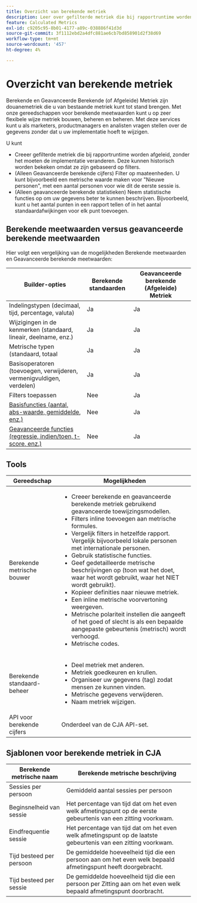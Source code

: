 ```yaml
---
title: Overzicht van berekende metriek
description: Leer over gefilterde metriek die bij rapportruntime worden afgeleid.
feature: Calculated Metrics
exl-id: c9205c95-8b01-4177-a89c-038886f41d3d
source-git-commit: 3f1112ebd2a4dfc881ae6cb7bd858901d2f38d69
workflow-type: tm+mt
source-wordcount: '457'
ht-degree: 4%

---
```


# Overzicht van berekende metriek

Berekende en Geavanceerde Berekende (of Afgeleide) Metriek zijn douanemetriek die u van bestaande metriek kunt tot stand brengen. Met onze gereedschappen voor berekende meetwaarden kunt u op zeer flexibele wijze metriek bouwen, beheren en beheren. Met deze services kunt u als marketers, productmanagers en analisten vragen stellen over de gegevens zonder dat u uw implementatie hoeft te wijzigen.

U kunt

* Creeer gefilterde metriek die bij rapportruntime worden afgeleid, zonder het moeten de implementatie veranderen. Deze kunnen historisch worden bekeken omdat ze zijn gebaseerd op filters.
* (Alleen Geavanceerde berekende cijfers) Filter op maateenheden. U kunt bijvoorbeeld een metrische waarde maken voor &quot;Nieuwe personen&quot;, met een aantal personen voor wie dit de eerste sessie is.
* (Alleen geavanceerde berekende statistieken) Neem statistische functies op om uw gegevens beter te kunnen beschrijven. Bijvoorbeeld, kunt u het aantal punten in een rapport tellen of in het aantal standaardafwijkingen voor elk punt toevoegen.

## Berekende meetwaarden versus geavanceerde berekende meetwaarden

Hier volgt een vergelijking van de mogelijkheden Berekende meetwaarden en Geavanceerde berekende meetwaarden:

| Builder-opties | Berekende standaarden | Geavanceerde berekende (Afgeleide) Metriek |
|---|---|---|
| Indelingstypen (decimaal, tijd, percentage, valuta) | Ja | Ja |
| Wijzigingen in de kenmerken (standaard, lineair, deelname, enz.) | Ja | Ja |
| Metrische typen (standaard, totaal | Ja | Ja |
| Basisoperatoren (toevoegen, verwijderen, vermenigvuldigen, verdelen) | Ja | Ja |
| Filters toepassen | Nee | Ja |
| [Basisfuncties (aantal, abs-waarde, gemiddelde, enz.)](/help/components/calc-metrics/cm-functions.md) | Nee | Ja |
| [Geavanceerde functies (regressie, indien/toen, t-score, enz.)](/help/components/calc-metrics/cm-adv-functions.md) | Nee | Ja |

## Tools

| Gereedschap | Mogelijkheden |
|--- |--- |
| Berekende metrische bouwer | <ul><li>Creeer berekende en geavanceerde berekende metriek gebruikend geavanceerde toewijzingsmodellen.</li><li>Filters inline toevoegen aan metrische formules.</li><li>Vergelijk filters in hetzelfde rapport. Vergelijk bijvoorbeeld lokale personen met internationale personen.</li><li>Gebruik statistische functies.</li><li> Geef gedetailleerde metrische beschrijvingen op (toon wat het doet, waar het wordt gebruikt, waar het NIET wordt gebruikt).</li><li>Kopieer definities naar nieuwe metriek.</li><li>Een inline metrische voorvertoning weergeven.</li><li>Metrische polariteit instellen die aangeeft of het goed of slecht is als een bepaalde aangepaste gebeurtenis (metrisch) wordt verhoogd.</li><li>Metrische codes.</li></ul> |
| Berekende standaard-beheer | <ul><li>Deel metriek met anderen.</li><li>Metriek goedkeuren en krullen.</li><li>Organiseer uw gegevens (tag) zodat mensen ze kunnen vinden.</li><li>Metrische gegevens verwijderen.</li><li>Naam metriek wijzigen.</li></ul> |
| API voor berekende cijfers | Onderdeel van de CJA API-set. |

## Sjablonen voor berekende metriek in CJA

| Berekende metrische naam | Berekende metrische beschrijving |
| --- | --- |
| Sessies per persoon | Gemiddeld aantal sessies per persoon |
| Beginsnelheid van sessie | Het percentage van tijd dat om het even welk afmetingspunt op de eerste gebeurtenis van een zitting voorkwam. |
| Eindfrequentie sessie | Het percentage van tijd dat om het even welk afmetingspunt op de laatste gebeurtenis van een zitting voorkwam. |
| Tijd besteed per persoon | De gemiddelde hoeveelheid tijd die een persoon aan om het even welk bepaald afmetingspunt heeft doorgebracht. |
| Tijd besteed per sessie | De gemiddelde hoeveelheid tijd die een persoon per Zitting aan om het even welk bepaald afmetingspunt doorbracht. |
